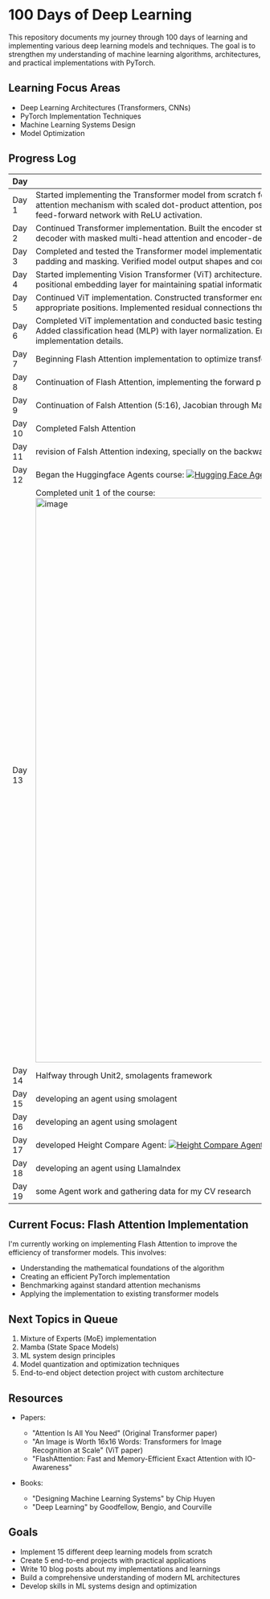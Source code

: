# 100 Days of Deep Learning

This repository documents my journey through 100 days of learning and implementing various deep learning models and techniques. The goal is to strengthen my understanding of machine learning algorithms, architectures, and practical implementations with PyTorch.

## Learning Focus Areas

- Deep Learning Architectures (Transformers, CNNs)
- PyTorch Implementation Techniques
- Machine Learning Systems Design
- Model Optimization

## Progress Log

| Day      | Progress & Notes | Status |
|----------|-----------------|--------|
|  Day 1    | Started implementing the Transformer model from scratch following "Attention is All You Need" paper. Created core components: multi-head attention mechanism with scaled dot-product attention, positional encoding with sine and cosine functions. Implemented layer normalization and the feed-forward network with ReLU activation. | ✅ Completed |
| Day 2    | Continued Transformer implementation. Built the encoder stack with multi-head attention, residual connections, and layer normalization. Created the decoder with masked multi-head attention and encoder-decoder attention. Designed the final linear and softmax output layers. | ✅ Completed |
| Day 3    | Completed and tested the Transformer model implementation. Added input/output embedding with weight sharing. Created utilities for sequence padding and masking. Verified model output shapes and connections. Examined the complexity and architecture of the full transformer pipeline. | ✅ Completed |
| Day 4    | Started implementing Vision Transformer (ViT) architecture. Created patch embedding layer to convert images into sequence of embeddings. Built positional embedding layer for maintaining spatial information. Added class token for image classification. | ✅ Completed |
| Day 5    | Continued ViT implementation. Constructed transformer encoder with self-attention blocks and MLP layers. Added layer normalization layers at appropriate positions. Implemented residual connections throughout the architecture. | ✅ Completed |
| Day 6    | Completed ViT implementation and conducted basic testing. Verified patch embedding functionality, positional encoding, and transformer blocks. Added classification head (MLP) with layer normalization. Ensured proper dimensions throughout the network. Documented architecture and implementation details. | ✅ Completed |
| Day 7    | Beginning Flash Attention implementation to optimize transformer processing speed and memory usage. | ✅ Completed |
| Day 8    | Continuation of Flash Attention, implementing the forward pass in Blocks using Triton | ✅ Completed |
| Day 9    | Continuation of Falsh Attention (5:16), Jacobian through MatMul | ✅ Completed |
| Day 10    | Completed Falsh Attention | ✅ Completed |
| Day 11    | revision of Falsh Attention indexing, specially on the backwards pass | ✅ Completed |
| Day 12    | Began the Huggingface Agents course: [![Hugging Face Agents](https://img.shields.io/badge/%F0%9F%A4%97%20Hugging%20Face-Agents-yellow)](https://huggingface.co/learn/agents-course) | ✅ Completed |
| Day 13    | Completed unit 1 of the course: <img width="1122" alt="image" src="https://github.com/user-attachments/assets/89c9b31c-970a-4df5-b975-d265b9b4e355" />| ✅ Completed |
| Day 14   | Halfway through Unit2, smolagents framework | ✅ Completed |
| Day 15   | developing an agent using smolagent | ✅ Completed  |
| Day 16  | developing an agent using smolagent | ✅ Completed  |
| Day 17  | developed Height Compare Agent: [![Height Compare Agent](https://img.shields.io/badge/%F0%9F%A4%97%20Hugging%20Face-Spaces-blue)](https://huggingface.co/spaces/Abbasid/HeightCompareAgent) | ✅ Completed  |
| Day 18  | developing an agent using LlamaIndex | In Progress  |
| Day 19  | some Agent work and gathering data for my CV research| In Progress  |











## Current Focus: Flash Attention Implementation

I'm currently working on implementing Flash Attention to improve the efficiency of transformer models. This involves:
- Understanding the mathematical foundations of the algorithm
- Creating an efficient PyTorch implementation
- Benchmarking against standard attention mechanisms
- Applying the implementation to existing transformer models

## Next Topics in Queue

1. Mixture of Experts (MoE) implementation
2. Mamba (State Space Models)
3. ML system design principles
4. Model quantization and optimization techniques
5. End-to-end object detection project with custom architecture

## Resources

- Papers:
  - "Attention Is All You Need" (Original Transformer paper)
  - "An Image is Worth 16x16 Words: Transformers for Image Recognition at Scale" (ViT paper)
  - "FlashAttention: Fast and Memory-Efficient Exact Attention with IO-Awareness"

- Books:
  - "Designing Machine Learning Systems" by Chip Huyen
  - "Deep Learning" by Goodfellow, Bengio, and Courville

## Goals

- Implement 15 different deep learning models from scratch
- Create 5 end-to-end projects with practical applications
- Write 10 blog posts about my implementations and learnings
- Build a comprehensive understanding of modern ML architectures
- Develop skills in ML systems design and optimization
